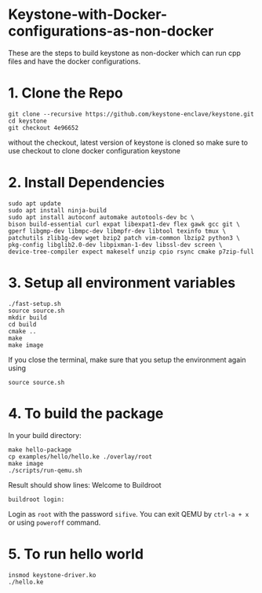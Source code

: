 # Keystone-with-Docker-configurations-as-non-docker
These are the steps to build keystone as non-docker which can run cpp files and have the docker configurations.
# 1. Clone the Repo
```
git clone --recursive https://github.com/keystone-enclave/keystone.git
cd keystone
git checkout 4e96652
```
without the checkout, latest version of keystone is cloned so make sure to use checkout to clone docker configuration keystone
# 2. Install Dependencies
```
sudo apt update
sudo apt install ninja-build
sudo apt install autoconf automake autotools-dev bc \
bison build-essential curl expat libexpat1-dev flex gawk gcc git \
gperf libgmp-dev libmpc-dev libmpfr-dev libtool texinfo tmux \
patchutils zlib1g-dev wget bzip2 patch vim-common lbzip2 python3 \
pkg-config libglib2.0-dev libpixman-1-dev libssl-dev screen \
device-tree-compiler expect makeself unzip cpio rsync cmake p7zip-full
```
# 3. Setup all environment variables
```
./fast-setup.sh
source source.sh
mkdir build
cd build
cmake ..
make
make image
```
If you close the terminal, make sure that you setup the environment again using 
```
source source.sh
```
# 4. To build the package
In your build directory:
```
make hello-package
cp examples/hello/hello.ke ./overlay/root
make image
./scripts/run-qemu.sh
```
Result should show lines:
Welcome to Buildroot
```
buildroot login:
```
Login as `root` with the password `sifive`.
You can exit QEMU by `ctrl-a + x` or using `poweroff` command.
# 5. To run hello world
```
insmod keystone-driver.ko
./hello.ke
```
